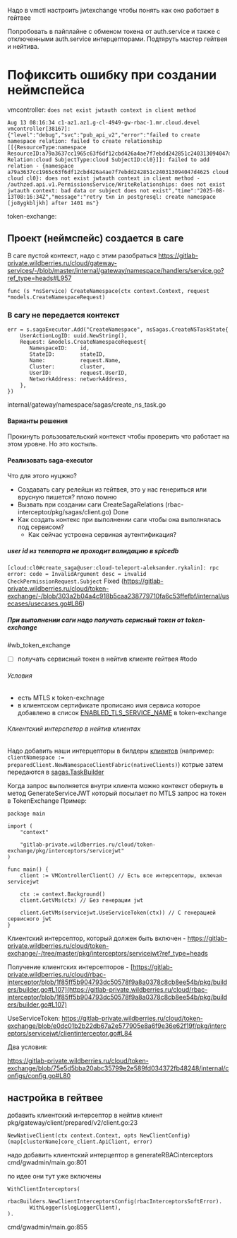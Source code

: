 Надо в vmctl настроить jwtexchange чтобы понять как оно работает в гейтвее

Попробовать в пайплайне с обменом токена от auth.service и также с отключенными auth.service интерцепторами.
Подтяруть мастер гейтвея и нейтива.

# Пофиксить ошибку при создании неймспейса
vmcontroller: `does not exist jwtauth context in client method`
```
Aug 13 08:16:34 c1-az1.az1.g-cl-4949-gw-rbac-1.mr.cloud.devel vmcontroller[38167]: {"level":"debug","svc":"pub_api_v2","error":"failed to create namespace relation: failed to create relationship [[{ResourceType:namespace ResourceID:a79a3637cc1965c63f6df12cbd426a4ae7f7ebdd242851c240313094047d4625 Relation:cloud SubjectType:cloud SubjectID:cl0}]]: failed to add relation - {namespace a79a3637cc1965c63f6df12cbd426a4ae7f7ebdd242851c240313094047d4625 cloud cloud cl0}: does not exist jwtauth context in client method - /authzed.api.v1.PermissionsService/WriteRelationships: does not exist jwtauth context: bad data or subject does not exist","time":"2025-08-13T08:16:34Z","message":"retry txn in postgresql: create namespace [jo8ygkbljkh] after 1401 ms"}
```
token-exchange:

## Проект (неймспейс) создается в саге
В саге пустой контекст, надо с этим разобраться
https://gitlab-private.wildberries.ru/cloud/gateway-services/-/blob/master/internal/gateway/namespace/handlers/service.go?ref_type=heads#L957

`func (s *nsService) CreateNamespace(ctx context.Context, request *models.CreateNamespaceRequest)`

### В сагу не передается контекст
```
err = s.sagaExecutor.Add("CreateNamespace", nsSagas.CreateNSTaskState{  
    UserActionLogID: uuid.NewString(),  
    Request: &models.CreateNamespaceRequest{  
       NamespaceID:    id,  
       StateID:        stateID,  
       Name:           request.Name,  
       Cluster:        cluster,  
       UserID:         request.UserID,  
       NetworkAddress: networkAddress,  
    },  
})
```
internal/gateway/namespace/sagas/create_ns_task.go
#### Варианты решения
Прокинуть рользовательский контекст чтобы проверить что работает на этом уровне. Но это костыль.

#### Реализовать saga-executor
Что для этого нуцжно?
- Создавать сагу релейшн из гейтвея, это у нас генериться или врусную пишется? плохо помню
- Вызвать при создании саги CreateSagaRelations (rbac-interceptor/pkg/sagas/client.go) Done
- Как создать контекс при выполнении саги чтобы она выполнялась под сервисом?
	- Как сейчас устроена сервиная аутентификация?
##### user id из телепорта не проходит валидацию в spicedb
`[cloud:cl0#create_saga@user:cloud-teleport-aleksander.rykalin]: rpc error: code = InvalidArgument desc = invalid CheckPermissionRequest.Subject` Fixed (https://gitlab-private.wildberries.ru/cloud/token-exchange/-/blob/303a2b04a4c918b5caa238779710fa6c53ffefbf/internal/usecases/usecases.go#L86)

##### При выполнении саги надо получать серисный токен от token-exchange
#wb_token_exchange 
- [ ] получать сервисный токен в нейтив клиенте гейтвея #todo
###### Условия
- есть MTLS к token-exchnage
- в клиентском сертификате прописано имя сервиса которое добавлено в список [ENABLED_TLS_SERVICE_NAME](https://gitlab-private.wildberries.ru/cloud/token-exchange/blob/75e5d5bba20abc35799e2e589fd034372fb48248/internal/configs/config.go#L80) в token-exchange
###### Клиентский интерспетор в нейтив клиентах
Надо добавить наши интерцепторы в билдеры [клиентов](https://gitlab-private.wildberries.ru/cloud/gateway-services/-/blob/c2adf1a4a4f46cb85ab8a05ee816c29c5cf1353b/cmd/gwadmin/main.go#L653) (например: `clientNamespace := preparedClient.NewNamespaceClientFabric(nativeClients)`) котрые затем передаются в [sagas.TaskBuilder](https://gitlab-private.wildberries.ru/cloud/gateway-services/-/blob/c2adf1a4a4f46cb85ab8a05ee816c29c5cf1353b/cmd/gwadmin/main.go#L690)

Когда запрос выполняется внутри клиента можно контекст обернуть в метод GenerateServiceJWT который посылает по MTLS запрос на токен в TokenExchange
Пример:
```
package main

import (
    "context"

    "gitlab-private.wildberries.ru/cloud/token-exchange/pkg/interceptors/servicejwt"
)

func main() {
    client := VMControllerClient() // Есть все интерсепторы, включая servicejwt

    ctx := context.Background()
    client.GetVMs(ctx) // Без генерации jwt

    client.GetVMs(servicejwt.UseServiceToken(ctx)) // C генерацией сервисного jwt
}
```

Клиентский интерсептор, который должен быть включен - https://gitlab-private.wildberries.ru/cloud/token-exchange/-/tree/master/pkg/interceptors/servicejwt?ref_type=heads

Получение клиентских интерсепторов - [https://gitlab-private.wildberries.ru/cloud/rbac-interceptor/blob/1f85ff5b904793dc50578f9a8a0378c8cb8ee54b/pkg/builders/builder.go#L107](https://gitlab-private.wildberries.ru/cloud/rbac-interceptor/blob/1f85ff5b904793dc50578f9a8a0378c8cb8ee54b/pkg/builders/builder.go#L107)


UseServiceToken: https://gitlab-private.wildberries.ru/cloud/token-exchange/blob/e0dc01b2b22db67a2e577905e8a6f9e36e62f19f/pkg/interceptors/servicejwt/clientinterceptor.go#L84

Два условия:


https://gitlab-private.wildberries.ru/cloud/token-exchange/blob/75e5d5bba20abc35799e2e589fd034372fb48248/internal/configs/config.go#L80

## настройка в гейтвее
добавить клиентский интерсептор в нейтив клиент
pkg/gateway/client/prepared/v2/client.go:23
```
NewNativeClient(ctx context.Context, opts NewClientConfig) (map[clusterName]core_client.ApiClient, error)
```

надо добавить клиентский интерцептор в generateRBACinterceptors
cmd/gwadmin/main.go:801

по идее они тут уже включены
```
WithClientInterceptors(  
    rbacBuilders.NewClientInterceptorsConfig(rbacInterceptorsSoftError).  
       WithLogger(slogLoggerClient),  
).
```
cmd/gwadmin/main.go:855